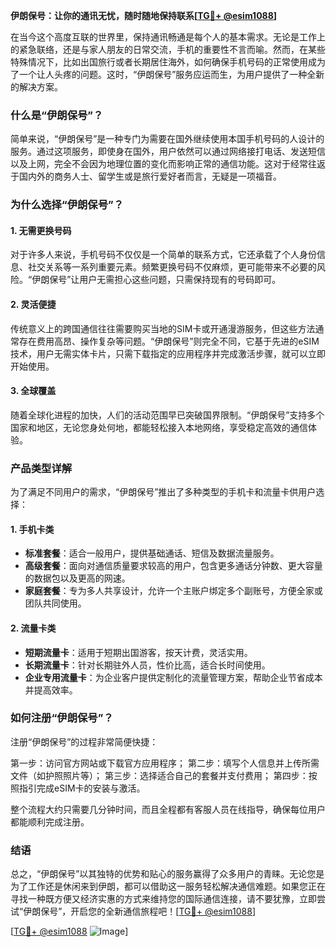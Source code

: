 **伊朗保号：让你的通讯无忧，随时随地保持联系[[TG💪+ @esim1088](https://t.me/s/esim1088)]**

在当今这个高度互联的世界里，保持通讯畅通是每个人的基本需求。无论是工作上的紧急联络，还是与家人朋友的日常交流，手机的重要性不言而喻。然而，在某些特殊情况下，比如出国旅行或者长期居住海外，如何确保手机号码的正常使用成为了一个让人头疼的问题。这时，“伊朗保号”服务应运而生，为用户提供了一种全新的解决方案。

### **什么是“伊朗保号”？**

简单来说，“伊朗保号”是一种专门为需要在国外继续使用本国手机号码的人设计的服务。通过这项服务，即使身在国外，用户依然可以通过网络接打电话、发送短信以及上网，完全不会因为地理位置的变化而影响正常的通信功能。这对于经常往返于国内外的商务人士、留学生或是旅行爱好者而言，无疑是一项福音。

### **为什么选择“伊朗保号”？**

#### **1. 无需更换号码**
对于许多人来说，手机号码不仅仅是一个简单的联系方式，它还承载了个人身份信息、社交关系等一系列重要元素。频繁更换号码不仅麻烦，更可能带来不必要的风险。“伊朗保号”让用户无需担心这些问题，只需保持现有的号码即可。

#### **2. 灵活便捷**
传统意义上的跨国通信往往需要购买当地的SIM卡或开通漫游服务，但这些方法通常存在费用高昂、操作复杂等问题。“伊朗保号”则完全不同，它基于先进的eSIM技术，用户无需实体卡片，只需下载指定的应用程序并完成激活步骤，就可以立即开始使用。

#### **3. 全球覆盖**
随着全球化进程的加快，人们的活动范围早已突破国界限制。“伊朗保号”支持多个国家和地区，无论您身处何地，都能轻松接入本地网络，享受稳定高效的通信体验。

### **产品类型详解**

为了满足不同用户的需求，“伊朗保号”推出了多种类型的手机卡和流量卡供用户选择：

#### **1. 手机卡类**
- **标准套餐**：适合一般用户，提供基础通话、短信及数据流量服务。
- **高级套餐**：面向对通信质量要求较高的用户，包含更多通话分钟数、更大容量的数据包以及更高的网速。
- **家庭套餐**：专为多人共享设计，允许一个主账户绑定多个副账号，方便全家或团队共同使用。

#### **2. 流量卡类**
- **短期流量卡**：适用于短期出国游客，按天计费，灵活实用。
- **长期流量卡**：针对长期驻外人员，性价比高，适合长时间使用。
- **企业专用流量卡**：为企业客户提供定制化的流量管理方案，帮助企业节省成本并提高效率。

### **如何注册“伊朗保号”？**

注册“伊朗保号”的过程非常简便快捷：

第一步：访问官方网站或下载官方应用程序；
第二步：填写个人信息并上传所需文件（如护照照片等）；
第三步：选择适合自己的套餐并支付费用；
第四步：按照指引完成eSIM卡的安装与激活。

整个流程大约只需要几分钟时间，而且全程都有客服人员在线指导，确保每位用户都能顺利完成注册。

### **结语**

总之，“伊朗保号”以其独特的优势和贴心的服务赢得了众多用户的青睐。无论您是为了工作还是休闲来到伊朗，都可以借助这一服务轻松解决通信难题。如果您正在寻找一种既方便又经济实惠的方式来维持您的国际通信连接，请不要犹豫，立即尝试“伊朗保号”，开启您的全新通信旅程吧！[[TG💪+ @esim1088](https://t.me/s/esim1088)]

[[TG💪+ @esim1088](https://t.me/s/esim1088) ![Image](https://i.postimg.cc/4NQfJmqS/Snipaste-2025-05-13-00-14-12.png)]